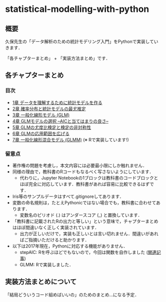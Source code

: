 # statistical-modelling-with-python

## 概要

久保先生の「データ解析のための統計モデリング入門」をPythonで実装していきます．

「各チャプターまとめ」 + 「実装方法まとめ」です．

## 各チャプターまとめ

### 目次

* [1章 データを理解するために統計モデルを作る](各チャプターまとめ/chapter01.ipynb)
* [2章 確率分布と統計モデルの最尤推定](各チャプターまとめ/chapter02.ipynb)
* [3章 一般化線形モデル (GLM)](各チャプターまとめ/chapter03.ipynb)
* [4章 GLMモデルの選択 –AICと当てはまりの良さ–](各チャプターまとめ/chapter04.ipynb)
* [5章 GLMの尤度比検定と検定の非対称性](各チャプターまとめ/chapter05.ipynb)
* [6章 GLMの応用範囲を広げる](各チャプターまとめ/chapter06.ipynb)
* [7章 一般化線形混合モデル (GLMM)](各チャプターまとめ/chapter07.ipynb) (※ Rで実装しています!)


### 留意点

* 著作権の問題を考慮し，本文内容には必要最小限にしか触れません．
* 同様の理由で，教科書のRコードもなるべく写さないようにしています．
  * 代わりに，Jupyter Notebookの1ブロックは教科書のコードブロックとほぼ完全に対応しています．教科書があれば容易に比較できるはずです．
* Iris等のサンプルデータはすべて.gitignoreしてあります．
* 変数の命名規則は，たとえPythonicではない場合でも，教科書に合わせてあります．
  * 変数名のピリオド (.) はアンダースコア (_) と置換しています．
* 「教科書に記載されたRの出力と等しい」という意味で，チャプターまとめはほぼ間違いなく正しく実装されています．
  * 出力が正しいだけで，実装も正しいとは言い切れません．間違いがあればご指摘いただけると助かります．
* 以下は2017年現在，Pythonに対応する機能がありません．
  * stepAIC: Rを呼ぶほどでもないので，今回は関数を自作しました ([関連記事](http://mytk0u0.net/step-aic-with-python.html#step-aic-with-python))
  * GLMM: Rで実装しました．

## 実装方法まとめについて

「結局どういうコード組めばいいの」のためのまとめ…になる予定．
